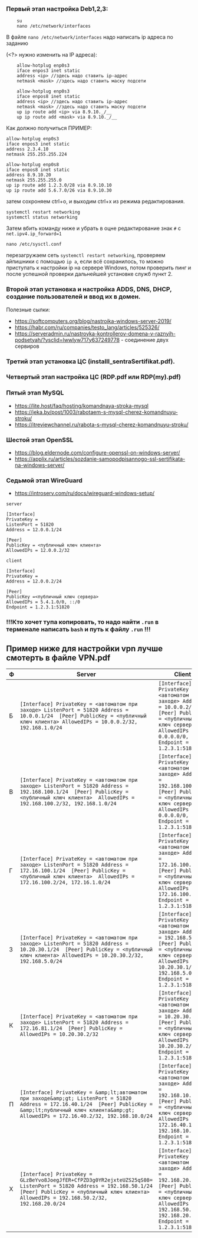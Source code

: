 ### **Первый этап** настройка Deb1,2,3:
    
```commandline
    su
    nano /etc/network/interfaces
```

    
В файле `nano /etc/network/interfaces` надо написать ip адреса по заданию 

(<?> нужно изменить на IP адреса):

```commandline
    allow-hotplug enp0s3
    iface enpos3 inet static
    address <ip> //здесь надо ставить ip-адрес
    netmask <mask> //здесь надо ставить маску подсети

    allow-hotplug enp0s3
    iface enpos8 inet static
    address <ip> //здесь надо ставить ip-адрес
    netmask <mask> //здесь надо ставить маску подсети
    up ip route add <ip> via 8.9.10._/__
    up ip route add <mask> via 8.9.10._/__
```



Как должно получиться ПРИМЕР:

```commandline
allow-hotplug enp0s3
iface enpos3 inet static
address 2.3.4.10
netmask 255.255.255.224

allow-hotplug enp0s8
iface enpos8 inet static
address 8.9.10.20
netmask 255.255.255.0
up ip route add 1.2.3.0/28 via 8.9.10.10
up ip route add 5.6.7.0/26 via 8.9.10.30
```

затем сохроняем ctrl+o, и выходим ctrl+x из режима редактирования.

`systemctl restart networking`\
`systemctl status networking`


Затем вбить команду ниже и убрать в оцне редактирование знак `#` с `net.ipv4.ip_forward=1`

```
nano /etc/sysctl.conf
```

перезагружаем сеть `systemctl restart networking`, проверяем айпишники с помощью `ip a`, если всё сохранилось, то можно приступать к настройки ip на сервере Windows, потом проверить пинг и после успешной проверки дальнейшей установке служб пункт 2.

### **Второй этап** установка и настройка ADDS, DNS, DHCP, создание пользователей и ввод их в домен.

Полезные сылки: 

* https://softcomputers.org/blog/nastroika-windows-server-2019/
* https://habr.com/ru/companies/testo_lang/articles/525326/
* https://serveradmin.ru/nastroyka-kontrollerov-domena-v-raznyih-podsetyah/?ysclid=lwwlyw717y637249778 - соединение двух сервиров

### **Третий этап** установкa ЦС (installl_sentraSertifikat.pdf). 

### **Четвертый этап настройка ЦС (RDP.pdf или RDP(my).pdf)** 

### **Пятый этап MySQL** 
* https://lite.host/faq/hosting/komandnaya-stroka-mysql
* https://jeka.by/post/1003/rabotaem-s-mysql-cherez-komandnuyu-stroku/
* https://itreviewchannel.ru/rabota-s-mysql-cherez-komandnuyu-stroku/

### **Шестой этап OpenSSL** 
* https://blog.eldernode.com/configure-openssl-on-windows-server/
* https://applix.ru/articles/sozdanie-samopodpisannogo-ssl-sertifikata-na-windows-server/

### **Седьмой этап WireGuard** 
* https://introserv.com/ru/docs/wireguard-windows-setup/

`server`
```commandline
[Interface]
PrivateKey = 
ListenPort = 51820
Address = 12.0.0.1/24

[Peer]
PublicKey = <публичный ключ клиента>
AllowedIPs = 12.0.0.2/32
```


`client`
```commandline
[Interface]
PrivateKey = 
Address = 12.0.0.2/24

[Peer]
PublicKey =<публичный ключ сервера>
AllowedIPs = 5.4.1.0/0, ::/0
Endpoint = 1.2.3.1:51820
```




### !!!Кто хочет тупа копировать, то надо найти `.run` в терменале написать `bash` и путь к файлу `.run`  !!!


## Пример ниже для настройки vpn лучше смотерть в файле VPN.pdf

| Ф | Server                                                                                                                                                                                                                       | Client                                                                                                                                                                                                            |
|---|------------------------------------------------------------------------------------------------------------------------------------------------------------------------------------------------------------------------------|-------------------------------------------------------------------------------------------------------------------------------------------------------------------------------------------------------------------|
| Б | ``` [Interface] PrivateKey = <автоматом при заходе> ListenPort = 51820 Address = 10.0.0.1/24  [Peer] PublicKey = <публичный ключ клиента> AllowedIPs = 10.0.0.2/32, 192.168.1.0/24  ```                          | ``` [Interface] PrivateKey = <автоматом при заходе> Address = 10.0.0.2/24  [Peer] PublicKey = <публичный ключ сервер> AllowedIPs = 0.0.0.0/0, ::/0 Endpoint = 1.2.3.1:51820 ```                       |
| В | ``` [Interface] PrivateKey = <автоматом при заходе> ListenPort = 51820 Address = 192.168.100.1/24  [Peer] PublicKey = <публичный ключ клиента>  AllowedIPs = 192.168.100.2/32, 192.168.1.0/24  ```               | ``` [Interface] PrivateKey = <автоматом при заходе> Address = 192.168.100.2/24  [Peer] PublicKey = <публичный ключ сервер> AllowedIPs = 0.0.0.0/0, ::/0 Endpoint = 1.2.3.1:51820  ```                 |
| Г | ``` [Interface] PrivateKey = <автоматом при заходе> ListenPort = 51820 Address = 172.16.100.1/24  [Peer] PublicKey = <публичный ключ клиента>  AllowedIPs = 172.16.100.2/24, 172.16.1.0/24  ```                  | ``` [Interface] PrivateKey = <автоматом при заходе> Address = 172.16.100.2/24  [Peer] PublicKey = <публичный ключ сервер> AllowedIPs = 172.16.100.0/24 Endpoint = 1.2.3.1:51820  ```                  |
| З | ``` [Interface] PrivateKey = <автоматом при заходе> ListenPort = 51820 Address = 10.20.30.1/24  [Peer] PublicKey = <публичный ключ клиента> AllowedIPs = 10.20.30.2/32, 192.168.5.0/24  ```                      | ``` [Interface] PrivateKey = <автоматом при заходе> Address = 192.168.5.1/24  [Peer] PublicKey = <публичный ключ сервер> AllowedIPs = 10.20.30.1/32, 192.168.5.0/24 Endpoint = 1.2.3.1:51820  ```     |
| К | ``` [Interface] PrivateKey = <автоматом при заходе> ListenPort = 51820 Address = 172.16.81.1/24  [Peer] PublicKey =  AllowedIPs = 10.20.30.2/32  ```                                                                   | ``` [Interface] PrivateKey = <автоматом при заходе> Address = 10.20.30.2/32  [Peer] PublicKey = <публичный ключ сервер> AllowedIPs = 10.20.30.2/32 Endpoint = 1.2.3.1:51820  ```                      |
| П | ``` [Interface] PrivateKey = &amp;lt;автоматом при заходе&amp;gt; ListenPort = 51820 Address = 172.16.40.1/24  [Peer] PublicKey = &amp;lt;публичный ключ клиента&amp;gt; AllowedIPs = 172.16.40.2/32, 192.168.10.0/24  ```   | ``` [Interface] PrivateKey = <автоматом при заходе> Address = 192.168.10.1/24  [Peer] PublicKey = <публичный ключ сервер> AllowedIPs = 172.16.40.1/32, 192.168.10.0/24 Endpoint = 1.2.3.1:51820  ```  |
| Х | ``` [Interface] PrivateKey = GLzBeYvo8JoegJfER+CfPZD3g0YR2ejxteUZS25qS08= ListenPort = 51820 Address = 192.168.50.1/24  [Peer] PublicKey = <публичный ключ клиента> AllowedIPs = 192.168.50.2/32, 192.168.20.0/24  ``` | ``` [Interface] PrivateKey = <автоматом при заходе> Address = 192.168.20.1/24  [Peer] PublicKey = <публичный ключ сервер> AllowedIPs = 192.168.50.1/32, 192.168.20.0/24 Endpoint = 1.2.3.1:51820  ``` |